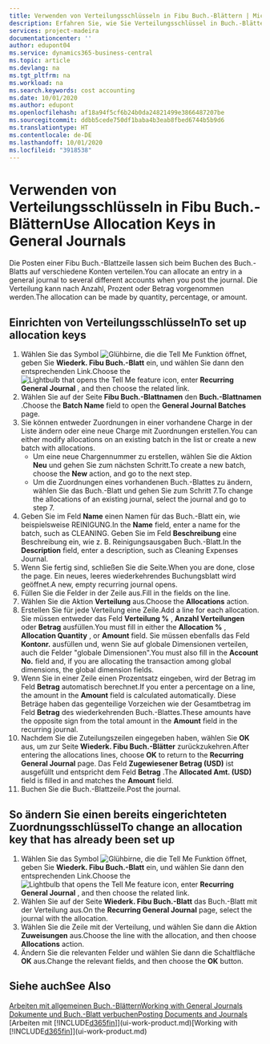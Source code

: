 ```yaml
---
title: Verwenden von Verteilungsschlüsseln in Fibu Buch.-Blättern | Microsoft Docs
description: Erfahren Sie, wie Sie Verteilungsschlüssel in Buch.-Blättern verwenden können.
services: project-madeira
documentationcenter: ''
author: edupont04
ms.service: dynamics365-business-central
ms.topic: article
ms.devlang: na
ms.tgt_pltfrm: na
ms.workload: na
ms.search.keywords: cost accounting
ms.date: 10/01/2020
ms.author: edupont
ms.openlocfilehash: af18a94f5cf6b24b0da24821499e3866487207be
ms.sourcegitcommit: ddbb5cede750df1baba4b3eab8fbed6744b5b9d6
ms.translationtype: HT
ms.contentlocale: de-DE
ms.lasthandoff: 10/01/2020
ms.locfileid: "3918538"
---
```

# <a name="use-allocation-keys-in-general-journals"></a><span data-ttu-id="5efcc-103">Verwenden von Verteilungsschlüsseln in Fibu Buch.-Blättern</span><span class="sxs-lookup"><span data-stu-id="5efcc-103">Use Allocation Keys in General Journals</span></span>
<span data-ttu-id="5efcc-104">Die Posten einer Fibu Buch.-Blattzeile lassen sich beim Buchen des Buch.-Blatts auf verschiedene Konten verteilen.</span><span class="sxs-lookup"><span data-stu-id="5efcc-104">You can allocate an entry in a general journal to several different accounts when you post the journal.</span></span> <span data-ttu-id="5efcc-105">Die Verteilung kann nach Anzahl, Prozent oder Betrag vorgenommen werden.</span><span class="sxs-lookup"><span data-stu-id="5efcc-105">The allocation can be made by quantity, percentage, or amount.</span></span>

## <a name="to-set-up-allocation-keys"></a><span data-ttu-id="5efcc-106">Einrichten von Verteilungsschlüsseln</span><span class="sxs-lookup"><span data-stu-id="5efcc-106">To set up allocation keys</span></span>
1. <span data-ttu-id="5efcc-107">Wählen Sie das Symbol ![Glühbirne, die die Tell Me Funktion öffnet](media/ui-search/search_small.png "Was möchten Sie tun?"), geben Sie **Wiederk. Fibu Buch.-Blatt** ein, und wählen Sie dann den entsprechenden Link.</span><span class="sxs-lookup"><span data-stu-id="5efcc-107">Choose the ![Lightbulb that opens the Tell Me feature](media/ui-search/search_small.png "Tell me what you want to do") icon, enter **Recurring General Journal** , and then choose the related link.</span></span>
2. <span data-ttu-id="5efcc-108">Wählen Sie auf der Seite **Fibu Buch.-Blattnamen** den **Buch.-Blattnamen** .</span><span class="sxs-lookup"><span data-stu-id="5efcc-108">Choose the **Batch Name** field to open the **General Journal Batches** page.</span></span>
3. <span data-ttu-id="5efcc-109">Sie können entweder Zuordnungen in einer vorhandene Charge in der Liste ändern oder eine neue Charge mit Zuordnungen erstellen.</span><span class="sxs-lookup"><span data-stu-id="5efcc-109">You can either modify allocations on an existing batch in the list or create a new batch with allocations.</span></span>
   * <span data-ttu-id="5efcc-110">Um eine neue Chargennummer zu erstellen, wählen Sie die Aktion **Neu** und gehen Sie zum nächsten Schritt.</span><span class="sxs-lookup"><span data-stu-id="5efcc-110">To create a new batch, choose the **New** action, and go to the next step.</span></span>
   * <span data-ttu-id="5efcc-111">Um die Zuordnungen eines vorhandenen Buch.-Blattes zu ändern, wählen Sie das Buch.-Blatt und gehen Sie zum Schritt 7.</span><span class="sxs-lookup"><span data-stu-id="5efcc-111">To change the allocations of an existing journal, select the journal and go to step 7.</span></span>    
4. <span data-ttu-id="5efcc-112">Geben Sie im Feld **Name** einen Namen für das Buch.-Blatt ein, wie beispielsweise REINIGUNG.</span><span class="sxs-lookup"><span data-stu-id="5efcc-112">In the **Name** field, enter a name for the batch, such as CLEANING.</span></span> <span data-ttu-id="5efcc-113">Geben Sie im Feld **Beschreibung** eine Beschreibung ein, wie z. B. Reinigungsausgaben Buch.-Blatt.</span><span class="sxs-lookup"><span data-stu-id="5efcc-113">In the **Description** field, enter a description, such as Cleaning Expenses Journal.</span></span>
5. <span data-ttu-id="5efcc-114">Wenn Sie fertig sind, schließen Sie die Seite.</span><span class="sxs-lookup"><span data-stu-id="5efcc-114">When you are done, close the page.</span></span> <span data-ttu-id="5efcc-115">Ein neues, leeres wiederkehrendes Buchungsblatt wird geöffnet.</span><span class="sxs-lookup"><span data-stu-id="5efcc-115">A new, empty recurring journal opens.</span></span>
6. <span data-ttu-id="5efcc-116">Füllen Sie die Felder in der Zeile aus.</span><span class="sxs-lookup"><span data-stu-id="5efcc-116">Fill in the fields on the line.</span></span>
7. <span data-ttu-id="5efcc-117">Wählen Sie die Aktion **Verteilung** aus.</span><span class="sxs-lookup"><span data-stu-id="5efcc-117">Choose the **Allocations** action.</span></span>
8. <span data-ttu-id="5efcc-118">Erstellen Sie für jede Verteilung eine Zeile.</span><span class="sxs-lookup"><span data-stu-id="5efcc-118">Add a line for each allocation.</span></span> <span data-ttu-id="5efcc-119">Sie müssen entweder das Feld **Verteilung %** , **Anzahl Verteilungen** oder **Betrag** ausfüllen.</span><span class="sxs-lookup"><span data-stu-id="5efcc-119">You must fill in either the **Allocation %** , **Allocation Quantity** , or **Amount** field.</span></span> <span data-ttu-id="5efcc-120">Sie müssen ebenfalls das Feld **Kontonr.** ausfüllen und, wenn Sie auf globale Dimensionen verteilen, auch die Felder "globale Dimensionen".</span><span class="sxs-lookup"><span data-stu-id="5efcc-120">You must also fill in the **Account No.** field and, if you are allocating the transaction among global dimensions, the global dimension fields.</span></span>
9. <span data-ttu-id="5efcc-121">Wenn Sie in einer Zeile einen Prozentsatz eingeben, wird der Betrag im Feld **Betrag** automatisch berechnet.</span><span class="sxs-lookup"><span data-stu-id="5efcc-121">If you enter a percentage on a line, the amount in the **Amount** field is calculated automatically.</span></span> <span data-ttu-id="5efcc-122">Diese Beträge haben das gegenteilige Vorzeichen wie der Gesamtbetrag im Feld **Betrag** des wiederkehrenden Buch.-Blattes.</span><span class="sxs-lookup"><span data-stu-id="5efcc-122">These amounts have the opposite sign from the total amount in the **Amount** field in the recurring journal.</span></span>
10. <span data-ttu-id="5efcc-123">Nachdem Sie die Zuteilungszeilen eingegeben haben, wählen Sie **OK** aus, um zur Seite **Wiederk. Fibu Buch.-Blätter** zurückzukehren.</span><span class="sxs-lookup"><span data-stu-id="5efcc-123">After entering the allocations lines, choose **OK** to return to the **Recurring General Journal** page.</span></span> <span data-ttu-id="5efcc-124">Das Feld **Zugewiesener Betrag (USD)** ist ausgefüllt und entspricht dem Feld **Betrag** .</span><span class="sxs-lookup"><span data-stu-id="5efcc-124">The **Allocated Amt. (USD)** field is filled in and matches the **Amount** field.</span></span>
11. <span data-ttu-id="5efcc-125">Buchen Sie die Buch.-Blattzeile.</span><span class="sxs-lookup"><span data-stu-id="5efcc-125">Post the journal.</span></span>

## <a name="to-change-an-allocation-key-that-has-already-been-set-up"></a><span data-ttu-id="5efcc-126">So ändern Sie einen bereits eingerichteten Zuordnungsschlüssel</span><span class="sxs-lookup"><span data-stu-id="5efcc-126">To change an allocation key that has already been set up</span></span>
1. <span data-ttu-id="5efcc-127">Wählen Sie das Symbol ![Glühbirne, die die Tell Me Funktion öffnet](media/ui-search/search_small.png "Was möchten Sie tun?"), geben Sie **Wiederk. Fibu Buch.-Blatt** ein, und wählen Sie dann den entsprechenden Link.</span><span class="sxs-lookup"><span data-stu-id="5efcc-127">Choose the ![Lightbulb that opens the Tell Me feature](media/ui-search/search_small.png "Tell me what you want to do") icon, enter **Recurring General Journal** , and then choose the related link.</span></span>
2. <span data-ttu-id="5efcc-128">Wählen Sie auf der Seite **Wiederk. Fibu Buch.-Blatt** das Buch.-Blatt mit der Verteilung aus.</span><span class="sxs-lookup"><span data-stu-id="5efcc-128">On the **Recurring General Journal** page, select the journal with the allocation.</span></span>
3. <span data-ttu-id="5efcc-129">Wählen Sie die Zeile mit der Verteilung, und wählen Sie dann die Aktion **Zuweisungen** aus.</span><span class="sxs-lookup"><span data-stu-id="5efcc-129">Choose the line with the allocation, and then choose **Allocations** action.</span></span>
4. <span data-ttu-id="5efcc-130">Ändern Sie die relevanten Felder und wählen Sie dann die Schaltfläche **OK** aus.</span><span class="sxs-lookup"><span data-stu-id="5efcc-130">Change the relevant fields, and then choose the **OK** button.</span></span>

## <a name="see-also"></a><span data-ttu-id="5efcc-131">Siehe auch</span><span class="sxs-lookup"><span data-stu-id="5efcc-131">See Also</span></span>
[<span data-ttu-id="5efcc-132">Arbeiten mit allgemeinen Buch.-Blättern</span><span class="sxs-lookup"><span data-stu-id="5efcc-132">Working with General Journals</span></span>](ui-work-general-journals.md)  
[<span data-ttu-id="5efcc-133">Dokumente und Buch.-Blatt verbuchen</span><span class="sxs-lookup"><span data-stu-id="5efcc-133">Posting Documents and Journals</span></span>](ui-post-documents-journals.md)  
<span data-ttu-id="5efcc-134">[Arbeiten mit [!INCLUDE[d365fin](includes/d365fin_md.md)]](ui-work-product.md)</span><span class="sxs-lookup"><span data-stu-id="5efcc-134">[Working with [!INCLUDE[d365fin](includes/d365fin_md.md)]](ui-work-product.md)</span></span>
